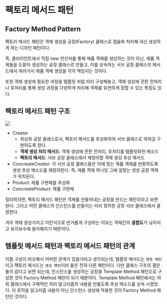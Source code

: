 # 팩토리 메서드 패턴

## Factory Method Pattern
팩토리 메서드 패턴은 객체 생성을 공장(Factory) 클래스로 캡슐화 처리해 대신 생성하게 하는 디자인 패턴이다.  
  
즉, 클라이언트에서 직접 new 연산자를 통해 제품 객체를 생성하는 것이 아닌, 제품 객체들을 도맡아 생성하는 공장 클래스르 만들고, 이를 상속하는 서브 공장 클래스의 메서드에서 여러가지 제품 객체 생성을 각각 책임지는 것이다.  
  
또한 객체 생성에 필요한 과정을 템플릿 처럼 미리 구성해놓고, 객체 생성에 관한 전처리나 후처리를 통해 생성 과정을 다양하게 처리해 객체를 유연하게 정할 수 있는 특징도 있다.

## 팩토리 메서드 패턴 구조

![](https://velog.velcdn.com/images%2Fjamieshin%2Fpost%2F715a6f1b-2622-46fa-b945-531f0e5e874d%2Fimage.png)

- Creator
  - 최상위 공장 클래스로서, 팩토리 메서드를 추상화하여 서브 클래스로 하여금 구현하도록 한다.
  - **객체 생성 처리 메서드**: 객체 생성에 관한 전처리, 후처리를 템플릿화한 메소드
  - **팩토리 메서드**: 서브 공장 클래스에서 재정의할 객체 생성 추상 메서드
- ConcreateCreator: 각 서브 공장 클래스들은 이에 맞는 제품 객체를 반환하도록 생성 추상 메소드를 재정의한다. 즉, 제품 객체 하나당 그에 걸맞는 생성 공장 객체가 위치된다.
- Product: 제품 구현체를 추상화
- ConcreateProduct: 제품 구현체

정리하자면, 팩토리 메서드 패턴은 객체를 만들어내는 공장을 만드는 패턴이라고 보면 된다. 그리고 어떤 클래스의 인스턴스를 만들지는 미리 정의한 공장 서브 클래스에서 결정한다.  
   
겨우 객체 생성가지고 이런식으로 번거롭게 구성하는 이유는 객체간의 **결합도**가 낮아지고 유지보수에 용이해지기 때문이다.

## 템플릿 메서드 패턴과 팩토리 메서드 패턴의 관계
이름 구성이 비슷해서 어떠한 관계가 있을거라고 생각되는데, 템플릿 메서드는 `행동 패턴`이고 팩토리 메서드는 `생성 패턴`이라 둘은 전혀 다른 패턴이다. 다만 클래스 구조의 결은 둘이 같다고 보면 되는데, 인스턴스를 생성하는 공장을 Template Method 패턴으로 구성한 것이 Factory Method 패턴이 되기 때문이다. Template Method 패턴에서는 하위 클래스에서 구체적인 처리 알고리즘의 내용을 만들도록 추상 메소드를 상속 시켰었다. 이 로직을 알고리즘 내용이 아닌 인스턴스 생성에 적용한 것이 Factory Method 패턴인 것이다.